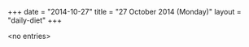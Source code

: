 +++
date = "2014-10-27"
title = "27 October 2014 (Monday)"
layout = "daily-diet"
+++


\<no entries\>

